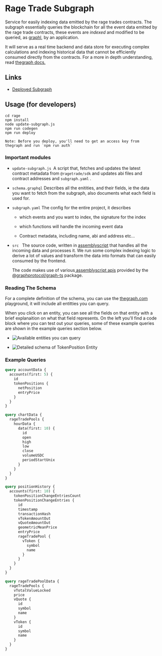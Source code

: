 # Rage Trade Subgraph

Service for easily indexing data emitted by the rage trades contracts. The subgraph essentially queries the blockchain for all the event data emitted by the rage trade contracts, these events are _indexed_ and modified to be queried, as [graphl](https://graphql.org/), by an application.

It will serve as a real time backend and data store for executing complex calculations and indexing historical data that cannot be efficiently consumed directly from the contracts.
For a more in depth understanding, read [thegraph docs.](https://thegraph.com/docs/en/developer/quick-start/)

## Links

- [Deployed Subgraph](https://thegraph.com/hosted-service/subgraph/fr0ntenddev/rage-trade)

## Usage (for developers)

```shell
cd rage
npm install
node update-subgraph.js
npm run codegen
npm run deploy
```

```
Note: Before you deploy, you'll need to get an access key from thegraph and run `npm run auth`
```

### Important modules

- `update-subgraph.js `A script that, fetches and updates the latest contract metadata from `@ragetrade/sdk` and updates abi files and contract addresses and `subgraph.yaml` .

- `schema.graphql`&#x20;
  Describes all the enitities, and their fields, ie the data you want to fetch from the subgraph, also documents what each field is used for.

- `subgraph.yaml`
 The config for the entire project, it describes

  - which events and you want to index, the signature for the index

  - which functions will handle the incoming event data

  - Contract metadata, including name, abi and address etc...

- `src `
The source code, written in [assemblyscript](https://www.assemblyscript.org/) that handles all the incoming data and processes it. We run some complex indexing logic to derive a lot of values and transform the data into formats that can easily consumed by the frontend.

  The code makes use of various[ assemblyscript apis](https://thegraph.com/docs/en/developer/assemblyscript-api/) provided by the [@graphprotocol/graph-ts](https://www.npmjs.com/package/@graphprotocol/graph-ts) package.

### Reading The Schema

For a complete definition of the schema, you can use the [thegraph.com](https://thegraph.com/hosted-service/subgraph/fr0ntenddev/rage-trade) playground, it will include all entitties you can query.

When you click on an entity, you can see all the fields on that entity with a brief explanaition on what that field represents. On the left you'll find a code block where you can test out your queries, some of these example queries are shown in the example queries section below.

- ![Available entities you can query](https://archbee-image-uploads.s3.amazonaws.com/tlTHHA14JH0KqPP32avUY/Fk5HrXYs3Kv9HdRIQZ7bx_screenshot-2022-04-09-at-125549-pm.png)

- ![Detailed schema of TokenPosition Entity](https://archbee-image-uploads.s3.amazonaws.com/tlTHHA14JH0KqPP32avUY/Uxfl1ZtfDbHlQrFfjhkD__screenshot-2022-04-09-at-125603-pm.png)

### Example Queries

```graphql
query accountData {
  accounts(first: 5) {
    id
    tokenPositions {
      netPosition
      entryPrice
    }
  }
}
```

```graphql
query chartData {
  rageTradePools {
    hourData {
      data(first: 10) {
        id
        open
        high
        low
        close
        volumeUSDC
        periodStartUnix
      }
    }
  }
}
```

```graphql
query positionHistory {
  accounts(first: 10) {
    tokenPositionChangeEntriesCount
    tokenPositionChangeEntries {
      id
      timestamp
      transactionHash
      vTokenAmountOut
      vQuoteAmountOut
      geometricMeanPrice
      entryPrice
      rageTradePool {
        vToken {
          symbol
          name
        }
      }
    }
  }
}
```

```graphql
query rageTradePoolData {
  rageTradePools {
    vTotalValueLocked
    price
    vQuote {
      id
      symbol
      name
    }
    vToken {
      id
      symbol
      name
    }
  }
}
```
